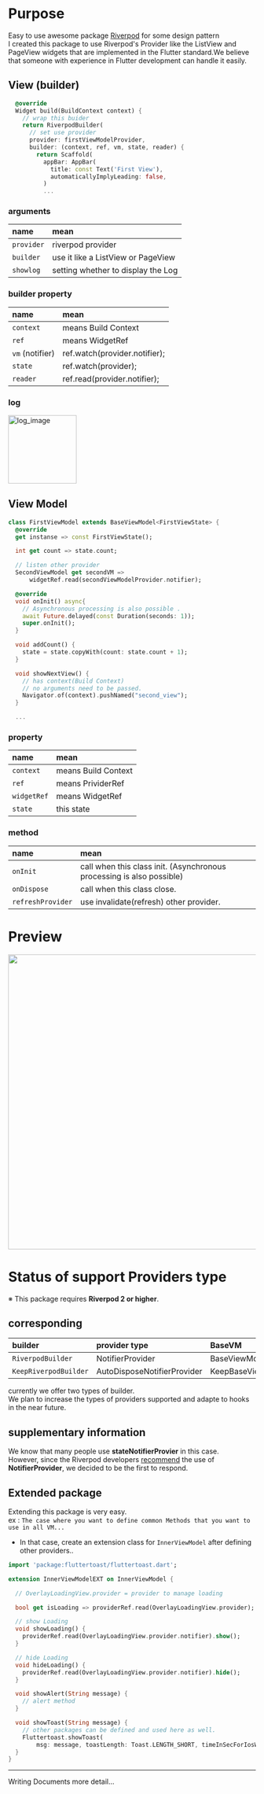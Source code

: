 <!--
This README describes the package. If you publish this package to pub.dev,
this README's contents appear on the landing page for your package.

For information about how to write a good package README, see the guide for
[writing package pages](https://dart.dev/guides/libraries/writing-package-pages).

For general information about developing packages, see the Dart guide for
[creating packages](https://dart.dev/guides/libraries/create-library-packages)
and the Flutter guide for
[developing packages and plugins](https://flutter.dev/developing-packages).
-->


# Purpose

Easy to use awesome package [Riverpod](https://pub.dev/packages/flutter_riverpod) for some design pattern  
I created this package to use Riverpod's Provider like the ListView and PageView widgets that are implemented in the Flutter standard.We believe that someone with experience in Flutter development can handle it easily.  


## View (builder)

``` dart
  @override
  Widget build(BuildContext context) {
    // wrap this buider 
    return RiverpodBuilder(
      // set use provider
      provider: firstViewModelProvider,
      builder: (context, ref, vm, state, reader) {
        return Scaffold(
          appBar: AppBar(
            title: const Text('First View'),
            automaticallyImplyLeading: false,
          )
          ...
```

### arguments

| name | mean |
| :--- | :--- |
|`provider`| riverpod provider |
|`builder`| use it like a ListView or PageView|
|`showlog`  |setting whether to display the Log |

### builder  property

| name | mean |
| :--- | :--- |
|`context`| means Build Context|
|`ref`| means WidgetRef|
|`vm` (notifier) |ref.watch(provider.notifier);|
|`state` |ref.watch(provider);|
|`reader` |ref.read(provider.notifier);|

### log

<img width="139" alt="log_image" src="https://user-images.githubusercontent.com/43921126/215244565-8048adf5-2eab-41b2-85ea-003e5d3b6a99.png">



## View Model

``` dart
class FirstViewModel extends BaseViewModel<FirstViewState> {
  @override
  get instanse => const FirstViewState();

  int get count => state.count;

  // listen other provider
  SecondViewModel get secondVM =>
      widgetRef.read(secondViewModelProvider.notifier);

  @override
  void onInit() async{
    // Asynchronous processing is also possible .
    await Future.delayed(const Duration(seconds: 1));
    super.onInit();
  }

  void addCount() {
    state = state.copyWith(count: state.count + 1);
  }

  void showNextView() {
    // has context(Build Context)
    // no arguments need to be passed.
    Navigator.of(context).pushNamed("second_view");
  }

  ...
```

### property

| name | mean |
| :--- | :--- |
|`context`| means Build Context|
|`ref`| means PrividerRef|
|`widgetRef` |means WidgetRef|
|`state` |this state|

### method

| name | mean |
| :--- | :--- |
|`onInit`|call when this class init. (Asynchronous processing is also possible)|
|`onDispose`|call when this class close.|
|`refreshProvider` |use invalidate(refresh) other provider.|

# Preview



<img src="https://user-images.githubusercontent.com/43921126/215244748-7cc3d33a-ffdb-45d8-87fd-ba54f8b00147.gif" height="600"/>


# Status of support Providers type
※ This package requires **Riverpod 2 or higher**.  

## corresponding

| builder | provider type | BaseVM|
| :--- | :--- | :--- |
|`RiverpodBuilder`| NotifierProvider | BaseViewModel |
|`KeepRiverpodBuilder`|AutoDisposeNotifierProvider| KeepBaseViewModel |

currently we offer two types of builder.  
We plan to increase the types of providers supported and adapte to hooks  in the near future.

## supplementary information
We know that many people use **stateNotifierProvier** in this case.  
However, since the Riverpod developers [recommend](https://docs-v2.riverpod.dev/docs/providers/state_notifier_provider) the use of **NotifierProvider**, we decided to be the first to respond.

## Extended package
Extending this package is very easy.  
ex : `The case where you want to define common Methods that you want to use in all VM...`  
- In that case, create an extension class for `InnerViewModel` after defining other providers..

``` dart
import 'package:fluttertoast/fluttertoast.dart';

extension InnerViewModelEXT on InnerViewModel {

  // OverlayLoadingView.provider = provider to manage loading

  bool get isLoading => providerRef.read(OverlayLoadingView.provider);

  // show Loading
  void showLoading() {
    providerRef.read(OverlayLoadingView.provider.notifier).show();
  }

  // hide Loading
  void hideLoading() {
    providerRef.read(OverlayLoadingView.provider.notifier).hide();
  }

  void showAlert(String message) {
    // alert method
  }

  void showToast(String message) {
    // other packages can be defined and used here as well.
    Fluttertoast.showToast(
        msg: message, toastLength: Toast.LENGTH_SHORT, timeInSecForIosWeb: 1);
  }
}

```
***
Writing Documents more detail...








